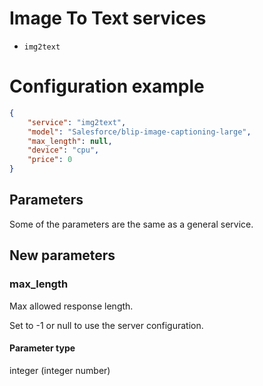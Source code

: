 # Image To Text services
- `img2text`

# Configuration example
```json
{
    "service": "img2text",
    "model": "Salesforce/blip-image-captioning-large",
    "max_length": null,
    "device": "cpu",
    "price": 0
}
```

## Parameters
Some of the parameters are the same as a general service.

## New parameters
### max_length
Max allowed response length.

Set to -1 or null to use the server configuration.

#### Parameter type
integer (integer number)